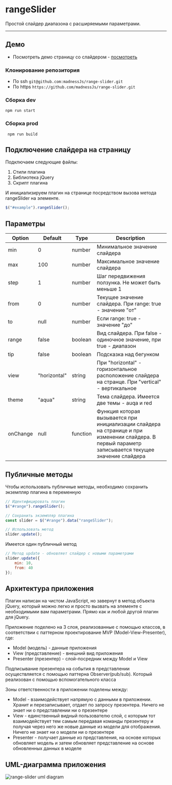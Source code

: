 # rangeSlider
Простой слайдер диапазона с расширяемыми параметрами.
<!---
* Скачать zip - [скачать](https://yadi.sk/d/e53s-SIBjUgcaQ)
-->
***

## Демо
* Посмотреть демо страницу со слайдером - [посмотреть](https://madnessjs.github.io/range-slider/)

### Клонирование репозитория
* По ssh ```git@github.com:madnessJs/range-slider.git```
* По https ```https://github.com/madnessJs/range-slider.git```

### Сборка dev
```npm run start```

### Сборка prod
``` npm run build```

## Подключение слайдера на страницу
Подключаем следующие файлы:
1. Стили плагина
2. Библиотека jQuery
3. Скрипт плагина

И инициализируем плагин на странице посредством вызова метода rangeSlider на элементе.  
```javascript
$("#example").rangeSlider();
```

## Параметры

| Option | Default | Type | Description |
| --- | --- | --- | --- |
| min | 0 | number | Минимальное значение слайдера |
| max | 100 | number | Максимальное значение слайдера |
| step | 1 | number | Шаг передвижения ползунка. Не может быть меньше 1 |
| from | 0 | number | Текущее значение слайдера. При range: true - значение "от" |
| to | null | number | Если range: true - значение "до" |
| range | false | boolean | Вид слайдера. При false - одиночное значение, при true - диапазон |
| tip | false | boolean | Подсказка над бегунком |
| view | "horizontal" | string | При "horizontal" - горизонтальное расположение слайдера на странце. При "vertical" - вертикальное |
| theme | "aqua" | string | Тема слайдера. Имеется две темы - auqa и red |
| onChange | null | function | Функция которая вызывается при инициализации слайдера на странице и при изменении слайдера. В первый параметр записывается текущее значение слайдера |

## Публичные методы
Чтобы использовать публичные методы, необходимо сохранить экземпляр плагина в переменную
```javascript
// Идентифицировать плагин
$("#range").rangeSlider();

// Сохранить экземпляр плагина
const slider = $("#range").data("rangeSlider");

// Использовать метод
slider.update();
```
Имеется один публичный метод
```javascript
// Метод update - обновляет слайдер с новыми параметрами
slider.update({
    min: 10,
    from: 40
});
```

## Архитектура приложения
Плагин написан на чистом JavaScript, но завернут в метод объекта jQuery, который можно легко и просто вызвать на элементе с необходимыми вам параметрами. Прямо как и любой другой плагин для jQuery.  

Приложение поделено на 3 слоя, реализованные с помощью классов, в соответствии с паттерном проектирование MVP (Model-View-Presenter), где:
* Model (модель) - данные приложения
* View (представление) - внешний вид приложения
* Presenter (презентер) - слой-посредник между Model и View

Подписывание презентера на события в представлении осуществляется с помощью паттерна Observer(pub/sub). Который реализован с помощью вспомогательного класса

Зоны ответственности в приложении поделены между:
* Model - взаимодействует напрямую с данными в приложении. Хранит и перезаписывает, отдает по запросу презентера. Ничего не знает ни о представлении ни о презентере
* View - единственный видный пользователю слой, с которым тот взаимодействует тем самым передавая команды презентеру и получая через него же новые данные из модели для отображения. Ничего не знает ни о модели ни о презентере
* Presenter - получает данные из представления, на основе которых обновляет модель и затем обновляет представление на основе обновленных данных в моделе

## UML-диаграмма приложения

![range-slider uml diagram](https://i.ibb.co/Nr0c44n/range-Slider-uml.jpg "UML diagram")
